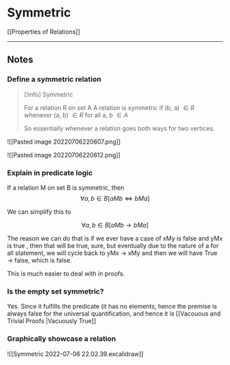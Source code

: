 # Symmetric

[[Properties of Relations]]


---

## Notes
### Define a symmetric relation 
>[!info] Symmetric
>
>For a relation R on set A
>A relation is symmetric if (b, a) $\in R$ whenever (a, b) $\in R$ for all a, b $\in A$
>
>So essentially whenever a relation goes both ways for two vertices. 

![[Pasted image 20220706220607.png]]

![[Pasted image 20220706220612.png]]


### Explain in predicate logic

If a relation M on set B is symmetric, then 
$$\forall a, b \in B [aMb \iff bMa]$$

We can simplify this to

$$\forall a, b \in B [aMb \to bMa]$$

The reason we can do that is if we ever have a case of xMy is false  and yMx is true , then that will be true, sure, but eventually due to the nature of a for all statement, we will cycle back to yMx → xMy and then we will have True → false, which is false. 

This is much easier to deal with in proofs. 


### Is the empty set symmetric?
Yes. Since it fulfills the predicate (it has no elements, hence the premise is always false for the universal quantification, and hence it is [[Vacouous and Trivial Proofs |Vacuously True]]





### Graphically showcase a relation
![[Symmetric 2022-07-06 22.02.39.excalidraw]]

